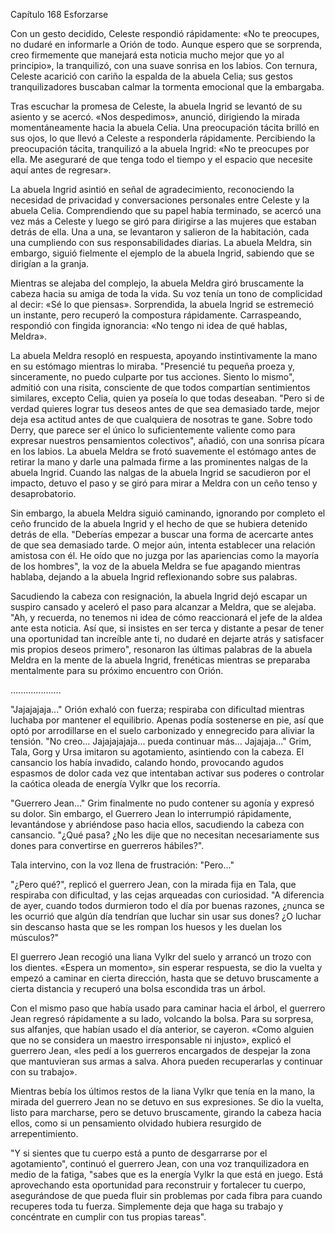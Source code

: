 
Capítulo 168 Esforzarse

Con un gesto decidido, Celeste respondió rápidamente: «No te preocupes, no dudaré en informarle a Orión de todo. Aunque espero que se sorprenda, creo firmemente que manejará esta noticia mucho mejor que yo al principio», la tranquilizó, con una suave sonrisa en los labios. Con ternura, Celeste acarició con cariño la espalda de la abuela Celia; sus gestos tranquilizadores buscaban calmar la tormenta emocional que la embargaba.

Tras escuchar la promesa de Celeste, la abuela Ingrid se levantó de su asiento y se acercó. «Nos despedimos», anunció, dirigiendo la mirada momentáneamente hacia la abuela Celia. Una preocupación tácita brilló en sus ojos, lo que llevó a Celeste a responderla rápidamente. Percibiendo la preocupación tácita, tranquilizó a la abuela Ingrid: «No te preocupes por ella. Me aseguraré de que tenga todo el tiempo y el espacio que necesite aquí antes de regresar».

La abuela Ingrid asintió en señal de agradecimiento, reconociendo la necesidad de privacidad y conversaciones personales entre Celeste y la abuela Celia. Comprendiendo que su papel había terminado, se acercó una vez más a Celeste y luego se giró para dirigirse a las mujeres que estaban detrás de ella. Una a una, se levantaron y salieron de la habitación, cada una cumpliendo con sus responsabilidades diarias. La abuela Meldra, sin embargo, siguió fielmente el ejemplo de la abuela Ingrid, sabiendo que se dirigían a la granja.

Mientras se alejaba del complejo, la abuela Meldra giró bruscamente la cabeza hacia su amiga de toda la vida. Su voz tenía un tono de complicidad al decir: «Sé lo que piensas». Sorprendida, la abuela Ingrid se estremeció un instante, pero recuperó la compostura rápidamente. Carraspeando, respondió con fingida ignorancia: «No tengo ni idea de qué hablas, Meldra».

La abuela Meldra resopló en respuesta, apoyando instintivamente la mano en su estómago mientras lo miraba. "Presencié tu pequeña proeza y, sinceramente, no puedo culparte por tus acciones. Siento lo mismo", admitió con una risita, consciente de que todos compartían sentimientos similares, excepto Celia, quien ya poseía lo que todas deseaban. "Pero si de verdad quieres lograr tus deseos antes de que sea demasiado tarde, mejor deja esa actitud antes de que cualquiera de nosotras te gane. Sobre todo Derry, que parece ser el único lo suficientemente valiente como para expresar nuestros pensamientos colectivos", añadió, con una sonrisa pícara en los labios. La abuela Meldra se frotó suavemente el estómago antes de retirar la mano y darle una palmada firme a las prominentes nalgas de la abuela Ingrid. Cuando las nalgas de la abuela Ingrid se sacudieron por el impacto, detuvo el paso y se giró para mirar a Meldra con un ceño tenso y desaprobatorio.

Sin embargo, la abuela Meldra siguió caminando, ignorando por completo el ceño fruncido de la abuela Ingrid y el hecho de que se hubiera detenido detrás de ella. "Deberías empezar a buscar una forma de acercarte antes de que sea demasiado tarde. O mejor aún, intenta establecer una relación amistosa con él. He oído que no juzga por las apariencias como la mayoría de los hombres", la voz de la abuela Meldra se fue apagando mientras hablaba, dejando a la abuela Ingrid reflexionando sobre sus palabras.

Sacudiendo la cabeza con resignación, la abuela Ingrid dejó escapar un suspiro cansado y aceleró el paso para alcanzar a Meldra, que se alejaba. "Ah, y recuerda, no tenemos ni idea de cómo reaccionará el jefe de la aldea ante esta noticia. Así que, si insistes en ser terca y distante a pesar de tener una oportunidad tan increíble ante ti, no dudaré en dejarte atrás y satisfacer mis propios deseos primero", resonaron las últimas palabras de la abuela Meldra en la mente de la abuela Ingrid, frenéticas mientras se preparaba mentalmente para su próximo encuentro con Orión.

….................

"Jajajajaja..." Orión exhaló con fuerza; respiraba con dificultad mientras luchaba por mantener el equilibrio. Apenas podía sostenerse en pie, así que optó por arrodillarse en el suelo carbonizado y ennegrecido para aliviar la tensión. "No creo... Jajajajajaja... pueda continuar más... Jajajaja..." Grim, Tala, Gorg y Ursa imitaron su agotamiento, asintiendo con la cabeza. El cansancio los había invadido, calando hondo, provocando agudos espasmos de dolor cada vez que intentaban activar sus poderes o controlar la caótica oleada de energía Vylkr que los recorría.

"Guerrero Jean..." Grim finalmente no pudo contener su agonía y expresó su dolor. Sin embargo, el Guerrero Jean lo interrumpió rápidamente, levantándose y abriéndose paso hacia ellos, sacudiendo la cabeza con cansancio. "¿Qué pasa? ¿No les dije que no necesitan necesariamente sus dones para convertirse en guerreros hábiles?".

Tala intervino, con la voz llena de frustración: "Pero..."

"¿Pero qué?", ​​replicó el guerrero Jean, con la mirada fija en Tala, que respiraba con dificultad, y las cejas arqueadas con curiosidad. "A diferencia de ayer, cuando todos durmieron todo el día por buenas razones, ¿nunca se les ocurrió que algún día tendrían que luchar sin usar sus dones? ¿O luchar sin descanso hasta que se les rompan los huesos y les duelan los músculos?"

El guerrero Jean recogió una liana Vylkr del suelo y arrancó un trozo con los dientes. «Espera un momento», sin esperar respuesta, se dio la vuelta y empezó a caminar en cierta dirección, hasta que se detuvo bruscamente a cierta distancia y recuperó una bolsa escondida tras un árbol.

Con el mismo paso que había usado para caminar hacia el árbol, el guerrero Jean regresó rápidamente a su lado, volcando la bolsa. Para su sorpresa, sus alfanjes, que habían usado el día anterior, se cayeron. «Como alguien que no se considera un maestro irresponsable ni injusto», explicó el guerrero Jean, «les pedí a los guerreros encargados de despejar la zona que mantuvieran sus armas a salva. Ahora pueden recuperarlas y continuar con su trabajo».

Mientras bebía los últimos restos de la liana Vylkr que tenía en la mano, la mirada del guerrero Jean no se detuvo en sus expresiones. Se dio la vuelta, listo para marcharse, pero se detuvo bruscamente, girando la cabeza hacia ellos, como si un pensamiento olvidado hubiera resurgido de arrepentimiento.

"Y si sientes que tu cuerpo está a punto de desgarrarse por el agotamiento", continuó el guerrero Jean, con una voz tranquilizadora en medio de la fatiga, "sabes que es la energía Vylkr la que está en juego. Está aprovechando esta oportunidad para reconstruir y fortalecer tu cuerpo, asegurándose de que pueda fluir sin problemas por cada fibra para cuando recuperes toda tu fuerza. Simplemente deja que haga su trabajo y concéntrate en cumplir con tus propias tareas".
